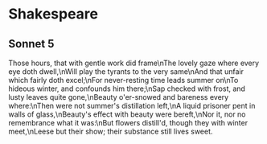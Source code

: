 Shakespeare
=====================

Sonnet 5
---------------
Those hours, that with gentle work did frame\nThe lovely gaze where every eye doth dwell,\nWill play the tyrants to the very same\nAnd that unfair which fairly doth excel;\nFor never-resting time leads summer on\nTo hideous winter, and confounds him there;\nSap checked with frost, and lusty leaves quite gone,\nBeauty o'er-snowed and bareness every where:\nThen were not summer's distillation left,\nA liquid prisoner pent in walls of glass,\nBeauty's effect with beauty were bereft,\nNor it, nor no remembrance what it was:\nBut flowers distill'd, though they with winter meet,\nLeese but their show; their substance still lives sweet.